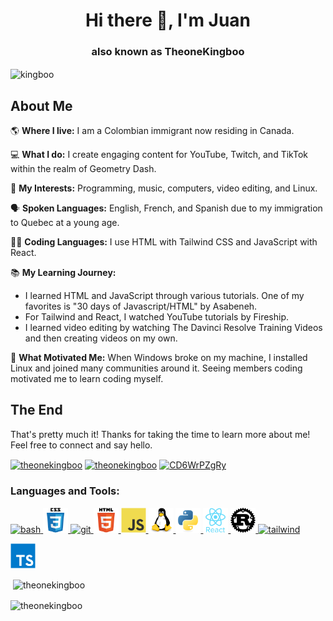<h1 align="center">Hi there 👋, I'm Juan</h1>
<h3 align="center">also known as TheoneKingboo</h3>
<img align="center" alt="kingboo" src="https://cdn.discordapp.com/attachments/908482825358020608/1193296630523379853/BigNormalKingboo.png?ex=65ac3317&is=6599be17&hm=08e737230980e49323d0243bcfb325c15e660acadffbdc010e677f0146dd1531&">

## About Me

🌎 **Where I live:** I am a Colombian immigrant now residing in Canada.

💻 **What I do:** I create engaging content for YouTube, Twitch, and TikTok within the realm of Geometry Dash.

🎯 **My Interests:** Programming, music, computers, video editing, and Linux.

🗣️ **Spoken Languages:** English, French, and Spanish due to my immigration to Quebec at a young age.

👨‍💻 **Coding Languages:** I use HTML with Tailwind CSS and JavaScript with React.

📚 **My Learning Journey:**

- I learned HTML and JavaScript through various tutorials. One of my favorites is "30 days of Javascript/HTML" by Asabeneh.
- For Tailwind and React, I watched YouTube tutorials by Fireship.
- I learned video editing by watching The Davinci Resolve Training Videos and then creating videos on my own.

🌟 **What Motivated Me:** When Windows broke on my machine, I installed Linux and joined many communities around it. Seeing members coding motivated me to learn coding myself.

## The End

That's pretty much it! Thanks for taking the time to learn more about me! Feel free to connect and say hello.

<p align="left">
<a href="https://twitter.com/theonekingboo" target="blank"><img align="center" src="https://raw.githubusercontent.com/rahuldkjain/github-profile-readme-generator/master/src/images/icons/Social/twitter.svg" alt="theonekingboo" height="30" width="40" /></a>
<a href="https://www.youtube.com/@theonekingboo" target="blank"><img align="center" src="https://raw.githubusercontent.com/rahuldkjain/github-profile-readme-generator/master/src/images/icons/Social/youtube.svg" alt="theonekingboo" height="30" width="40" /></a>
<a href="https://discord.gg/CD6WrPZgRy" target="blank"><img align="center" src="https://raw.githubusercontent.com/rahuldkjain/github-profile-readme-generator/master/src/images/icons/Social/discord.svg" alt="CD6WrPZgRy" height="30" width="40" /></a>
</p>

<h3 align="left">Languages and Tools:</h3>
<p align="left"> <a href="https://www.gnu.org/software/bash/" target="_blank" rel="noreferrer"> <img src="https://www.vectorlogo.zone/logos/gnu_bash/gnu_bash-icon.svg" alt="bash" width="40" height="40"/> </a> <a href="https://www.w3schools.com/css/" target="_blank" rel="noreferrer"> <img src="https://raw.githubusercontent.com/devicons/devicon/master/icons/css3/css3-original-wordmark.svg" alt="css3" width="40" height="40"/> </a> <a href="https://git-scm.com/" target="_blank" rel="noreferrer"> <img src="https://www.vectorlogo.zone/logos/git-scm/git-scm-icon.svg" alt="git" width="40" height="40"/> </a> <a href="https://www.w3.org/html/" target="_blank" rel="noreferrer"> <img src="https://raw.githubusercontent.com/devicons/devicon/master/icons/html5/html5-original-wordmark.svg" alt="html5" width="40" height="40"/> </a> <a href="https://developer.mozilla.org/en-US/docs/Web/JavaScript" target="_blank" rel="noreferrer"> <img src="https://raw.githubusercontent.com/devicons/devicon/master/icons/javascript/javascript-original.svg" alt="javascript" width="40" height="40"/> </a> <a href="https://www.linux.org/" target="_blank" rel="noreferrer"> <img src="https://raw.githubusercontent.com/devicons/devicon/master/icons/linux/linux-original.svg" alt="linux" width="40" height="40"/> </a> <a href="https://www.python.org" target="_blank" rel="noreferrer"> <img src="https://raw.githubusercontent.com/devicons/devicon/master/icons/python/python-original.svg" alt="python" width="40" height="40"/> </a> <a href="https://reactjs.org/" target="_blank" rel="noreferrer"> <img src="https://raw.githubusercontent.com/devicons/devicon/master/icons/react/react-original-wordmark.svg" alt="react" width="40" height="40"/> </a> <a href="https://www.rust-lang.org" target="_blank" rel="noreferrer"> <img src="https://raw.githubusercontent.com/devicons/devicon/master/icons/rust/rust-plain.svg" alt="rust" width="40" height="40"/> </a> <a href="https://tailwindcss.com/" target="_blank" rel="noreferrer"> <img src="https://www.vectorlogo.zone/logos/tailwindcss/tailwindcss-icon.svg" alt="tailwind" width="40" height="40"/> </a> </p>
</a> <a href="https://www.typescriptlang.org/" target="_blank" rel="noreferrer"> <img src="https://raw.githubusercontent.com/devicons/devicon/master/icons/typescript/typescript-original.svg" alt="typescript" width="40" height="40"/> </a> </p>

<p>&nbsp;<img align="center" src="https://github-readme-stats.vercel.app/api?username=theonekingboo&show_icons=true&locale=en" alt="theonekingboo" /></p>

<p><img align="center" src="https://github-readme-streak-stats.herokuapp.com/?user=theonekingboo&" alt="theonekingboo" /></p>
